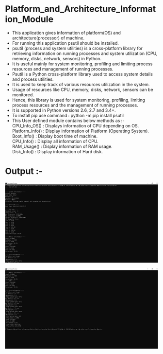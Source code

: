 # Platform_and_Architecture_Information_Module
- This application gives information of platform(OS) and architecture(processor) of machine.
- For running this application psutil should be installed.
- psutil (process and system utilities) is a cross-platform library for retrieving information on running processes and system utilization (CPU, memory, disks, network, sensors) in Python. 
- It is useful mainly for system monitoring, profiling and limiting process resources and management of running processes.
- Psutil is a Python cross-platform library used to access system details and process utilities. 
- It is used to keep track of various resources utilization in the system. 
- Usage of resources like CPU, memory, disks, network, sensors can be monitored. 
- Hence, this library is used for system monitoring, profiling, limiting process resources and the management of running processes. 
- It is supported in Python versions 2.6, 2.7 and 3.4+.
- To install pip use command : python -m pip install psutil
- This User defined module contains below methods as :-  <br/>
CPU_Info_OS() : Displays information of CPU depending on OS. <br/>
Platform_Info() : Display information of Platform (Operating System). <br/>
Boot_Info() : Display boot time of machine. <br/>
CPU_Info() : Display all information of CPU. <br/>
RAM_Usage() : Display information of RAM usage. <br/>
Disk_Info() : Display information of Hard disk. <br/>

# Output :- 
<p align="center">
  <img src="https://github.com/OmkarRatnaparkhi/Platform_and_Architecture_Information_Module/blob/main/Assets/output1.png">
</p>

<p align="center">
  <img src="https://github.com/OmkarRatnaparkhi/Platform_and_Architecture_Information_Module/blob/main/Assets/output2.png">
</p>
